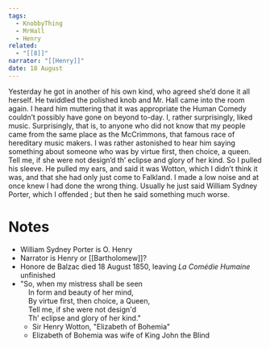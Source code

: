 ```yaml
---
tags:
  - KnobbyThing
  - MrHall
  - Henry
related:
  - "[[8]]"
narrator: "[[Henry]]"
date: 18 August
---
```

Yesterday he got in another of his own kind, who agreed she’d done it all herself. He twiddled the polished knob and Mr. Hall came into the room again. I heard him muttering that it was appropriate the Human Comedy couldn’t possibly have gone on beyond to-day. I, rather surprisingly, liked music. Surprisingly, that is, to anyone who did not know that my people came from the same place as the McCrimmons, that famous race of hereditary music makers. I was rather astonished to hear him saying something about someone who was by virtue first, then choice, a queen. Tell me, if she were not design’d th’ eclipse and glory of her kind. So I pulled his sleeve. He pulled my ears, and said it was Wotton, which I didn’t think it was, and that she had only just come to Falkland. I made a low noise and at once knew I had done the wrong thing. Usually he just said William Sydney Porter, which I offended ; but then he said something much worse.

# Notes
- William Sydney Porter is O. Henry
- Narrator is Henry or [[Bartholomew]]?
- Honore de Balzac died 18 August 1850, leaving *La Comédie Humaine* unfinished
- "So, when my mistress shall be seen  
    In form and beauty of her mind,  
    By virtue first, then choice, a Queen,  
    Tell me, if she were not design'd  
    Th' eclipse and glory of her kind."
	- Sir Henry Wotton, "Elizabeth of Bohemia"
	- Elizabeth of Bohemia was wife of King John the Blind
